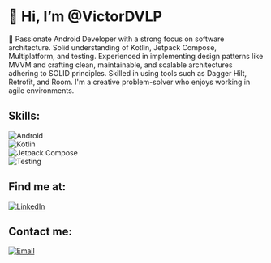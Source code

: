 # 👋 Hi, I’m @VictorDVLP
👀 Passionate Android Developer with a strong focus on software architecture. Solid understanding of Kotlin, Jetpack Compose, Multiplatform, and testing. Experienced in implementing design patterns like MVVM and crafting clean, maintainable, and scalable architectures adhering to SOLID principles. Skilled in using tools such as Dagger Hilt, Retrofit, and Room. I'm a creative problem-solver who enjoys working in agile environments.

## Skills:
![Android](https://img.shields.io/badge/Android-3D0C84?style=for-the-badge&logo=android&logoColor=white&labelColor=101010)</br>
![Kotlin](https://img.shields.io/badge/Kotlin-3D0C84?style=for-the-badge&logo=kotlin&logoColor=white&labelColor=101010)</br>
![Jetpack Compose](https://img.shields.io/badge/Jetpack_Compose-3D0C84?style=for-the-badge&logo=jetpackcompose&logoColor=white&labelColor=101010)</br>
![Testing](https://img.shields.io/badge/Testing-3D0C84?style=for-the-badge&logoColor=white&labelColor=101010)</br>

## Find me at:
[![LinkedIn](https://img.shields.io/badge/LinkedIn-3D0C84?style=for-the-badge&logo=linkedin&logoColor=white&labelColor=101010)](https://www.linkedin.com/in/victor-android-architect/)

## Contact me:
[![Email](https://img.shields.io/badge/Mail-3D0C84?style=for-the-badge&logo=gmail&logoColor=white&labelColor=101010)](victor.dev.kqm@gmail.com)



